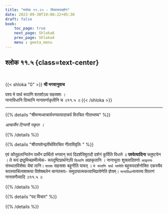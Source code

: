 ```yaml
---
title: "श्लोक ११.२५ - विश्वरूपदर्शन"
date: 2023-09-30T19:08:22+05:30
draft: false
book:
    toc_page: true
    next_page: Shloka6
    prev_page: Shloka4
    menu : geeta_menu
---
```




## श्लोक ११.५ {class=text-center}

<br/>

{{< shloka  "0"  >}}
**श्री भगवानुवाच**

पश्य मे पार्थ रूपाणि शतशोऽथ सहस्रशः ।    
नानाविधानि दिव्यानि नानावर्णाकृतीनि च ॥११.५ ॥
{{< /shloka >}}

---


{{% details "श्रीमन्मध्वाचार्यभगवत्पादाचर्य विरचित  गीताभाष्य" %}}

*आचार्येण टिप्पणी नकृतः ।*

{{% /details %}}



{{% details "श्रीराघवेन्द्रतीर्थविरचित गीताविवृतिः " %}}

एवं कौतूहलान्वितेन पार्थेन प्रार्थितो भगवान्‌ 
रूपं दिदर्शयिषुरादौ दर्शनं कुर्विति विधत्ते ॥ 
**पश्येत्यादिना** चतुष्टयेन । ते रूपं
द्रष्ठुमिच्छामीत्येक- रूपदृष्टिप्रार्थनेऽपि 
`दिव्यानि` अप्राकृतानि । 
नानाभूताः शुक्लादिवर्णाः `आकृतयः` संस्थातविशेषाः 
येषां तानि। `शतशः` सहस्रशः बहूनीति
यावत्‌ । `मे रूपाणि पार्थ पश्येति` 
बहुरूपदर्शनोक्तिः एकस्यैव रूपस्याचिंत्यशक्त्या 
विशेषबलेन चानंतरूप- समुदायात्मकत्वाभिप्रायेणेति 
ज्ञेयम्‌। 
`नानाविधानी`त्यस्य विवरणं नानावर्णेत्यादि  ॥११.५ ॥

{{% /details %}}



{{% details "पद विचार" %}}


{{% /details %}}
